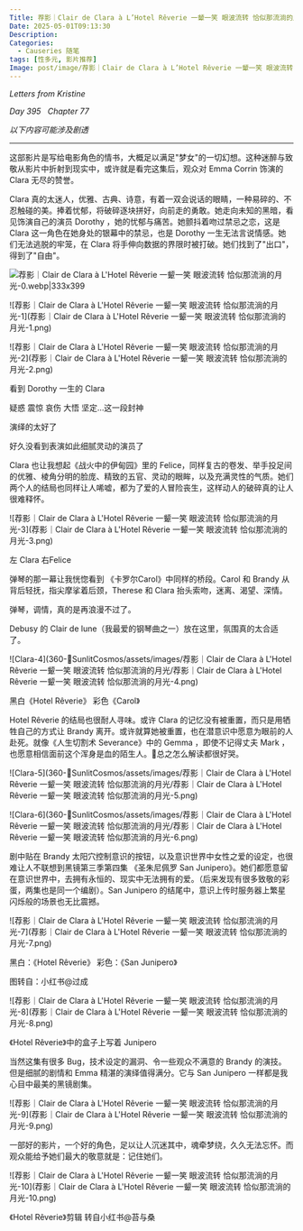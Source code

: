 ```yaml
---
Title: 荐影｜Clair de Clara à L’Hotel Rêverie 一颦一笑 眼波流转 恰似那流淌的月光
Date: 2025-05-01T09:13:30
Description: 
Categories:
  - Causeries 随笔
tags: [性多元, 影片推荐]
Image: post/image/荐影｜Clair de Clara à L’Hotel Rêverie 一颦一笑 眼波流转 恰似那流淌的月光-封面.webp
---
```


*Letters from Kristine*

*Day 395   Chapter 77*

*以下内容可能涉及剧透*

---

这部影片是写给电影角色的情书，大概足以满足"梦女"的一切幻想。这种迷醉与致敬从影片中折射到现实中，或许就是看完这集后，观众对 Emma Corrin 饰演的 Clara 无尽的赞誉。

Clara 真的太迷人，优雅、古典、诗意，有着一双会说话的眼睛，一种易碎的、不忍触碰的美。捧着忧郁，将破碎逐块拼好，向前走的勇敢。她走向未知的黑暗，看见饰演自己的演员 Dorothy ，她的忧郁与痛苦。她颤抖着吻过禁忌之恋，这是 Clara 这一角色在她身处的银幕中的禁忌，也是 Dorothy 一生无法言说情感。她们无法逃脱的牢笼，在 Clara 将手伸向数据的界限时被打破。她们找到了"出口"，得到了"自由"。

![荐影｜Clair de Clara à L'Hotel Rêverie 一颦一笑 眼波流转 恰似那流淌的月光-0.webp|333x399](荐影｜Clair%20de%20Clara%20à%20L'Hotel%20Rêverie%20一颦一笑%20眼波流转%20恰似那流淌的月光-0.png)

![荐影｜Clair de Clara à L'Hotel Rêverie 一颦一笑 眼波流转 恰似那流淌的月光-1](荐影｜Clair de Clara à L'Hotel Rêverie 一颦一笑 眼波流转 恰似那流淌的月光-1.png)

![荐影｜Clair de Clara à L'Hotel Rêverie 一颦一笑 眼波流转 恰似那流淌的月光-2](荐影｜Clair de Clara à L'Hotel Rêverie 一颦一笑 眼波流转 恰似那流淌的月光-2.png)

看到 Dorothy 一生的 Clara 

疑惑 震惊  哀伤 大悟 坚定…这一段封神

演绎的太好了

好久没看到表演如此细腻灵动的演员了

Clara 也让我想起《战火中的伊甸园》里的 Felice，同样复古的卷发、举手投足间的优雅、棱角分明的脸庞、精致的五官、灵动的眼眸，以及充满灵性的气质。她们两个人的结局也同样让人唏嘘，都为了爱的人冒险丧生，这样动人的破碎真的让人很难释怀。

![荐影｜Clair de Clara à L'Hotel Rêverie 一颦一笑 眼波流转 恰似那流淌的月光-3](荐影｜Clair de Clara à L'Hotel Rêverie 一颦一笑 眼波流转 恰似那流淌的月光-3.png)

左 Clara  右Felice

弹琴的那一幕让我恍惚看到 《卡罗尔Carol》中同样的桥段。Carol 和 Brandy 从背后轻抚，指尖摩挲着后颈，Therese 和 Clara 抬头索吻，迷离、渴望、深情。

弹琴，调情，真的是再浪漫不过了。

Debusy 的 Clair de lune（我最爱的钢琴曲之一）放在这里，氛围真的太合适了。

![Clara-4](360-🌻SunlitCosmos/assets/images/荐影｜Clair de Clara à L'Hotel Rêverie 一颦一笑 眼波流转 恰似那流淌的月光/荐影｜Clair de Clara à L'Hotel Rêverie 一颦一笑 眼波流转 恰似那流淌的月光-4.png)

黑白《Hotel Rêverie》 彩色《Carol》

  
Hotel Rêverie 的结局也很耐人寻味。或许 Clara 的记忆没有被重置，而只是用牺牲自己的方式让 Brandy 离开。或许就算她被重置，也在潜意识中愿意为眼前的人赴死。就像《人生切割术 Severance》中的 Gemma ，即使不记得丈夫 Mark ，也愿意相信面前这个浑身是血的陌生人。🥺总之怎么解读都很好哭。  
  

![Clara-5](360-🌻SunlitCosmos/assets/images/荐影｜Clair de Clara à L'Hotel Rêverie 一颦一笑 眼波流转 恰似那流淌的月光/荐影｜Clair de Clara à L'Hotel Rêverie 一颦一笑 眼波流转 恰似那流淌的月光-5.png)

![Clara-6](360-🌻SunlitCosmos/assets/images/荐影｜Clair de Clara à L'Hotel Rêverie 一颦一笑 眼波流转 恰似那流淌的月光/荐影｜Clair de Clara à L'Hotel Rêverie 一颦一笑 眼波流转 恰似那流淌的月光-6.png)

剧中贴在 Brandy 太阳穴控制意识的按钮，以及意识世界中女性之爱的设定，也很难让人不联想到黑镜第三季第四集 《圣朱尼佩罗 San Junipero》。她们都愿意留在意识世界中，去拥有永恒的、现实中无法拥有的爱。（后来发现有很多致敬的彩蛋，两集也是同一个编剧）。San Junipero 的结尾中，意识上传时服务器上繁星闪烁般的场景也无比震撼。  

  

![荐影｜Clair de Clara à L'Hotel Rêverie 一颦一笑 眼波流转 恰似那流淌的月光-7](荐影｜Clair de Clara à L'Hotel Rêverie 一颦一笑 眼波流转 恰似那流淌的月光-7.png)

黑白：《Hotel Rêverie》 彩色：《San Junipero》

图转自：小红书@过成  

![荐影｜Clair de Clara à L'Hotel Rêverie 一颦一笑 眼波流转 恰似那流淌的月光-8](荐影｜Clair de Clara à L'Hotel Rêverie 一颦一笑 眼波流转 恰似那流淌的月光-8.png)

《Hotel Rêverie》中的盒子上写着 Junipero

当然这集有很多 Bug，技术设定的漏洞、令一些观众不满意的 Brandy 的演技。但是细腻的剧情和 Emma 精湛的演绎值得满分。它与 San Junipero 一样都是我心目中最美的黑镜剧集。

![荐影｜Clair de Clara à L'Hotel Rêverie 一颦一笑 眼波流转 恰似那流淌的月光-9](荐影｜Clair de Clara à L'Hotel Rêverie 一颦一笑 眼波流转 恰似那流淌的月光-9.png)

一部好的影片，一个好的角色，足以让人沉迷其中，魂牵梦绕，久久无法忘怀。而观众能给予她们最大的敬意就是：记住她们。

![荐影｜Clair de Clara à L'Hotel Rêverie 一颦一笑 眼波流转 恰似那流淌的月光-10](荐影｜Clair de Clara à L'Hotel Rêverie 一颦一笑 眼波流转 恰似那流淌的月光-10.png)

《Hotel Rêverie》剪辑 转自小红书@苔与桑
